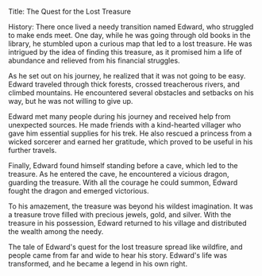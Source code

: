 Title: The Quest for the Lost Treasure

History:
There once lived a needy transition named Edward, who struggled to make ends meet. One day, while he was going through old books in the library, he stumbled upon a curious map that led to a lost treasure. He was intrigued by the idea of finding this treasure, as it promised him a life of abundance and relieved from his financial struggles.

As he set out on his journey, he realized that it was not going to be easy. Edward traveled through thick forests, crossed treacherous rivers, and climbed mountains. He encountered several obstacles and setbacks on his way, but he was not willing to give up. 

Edward met many people during his journey and received help from unexpected sources. He made friends with a kind-hearted villager who gave him essential supplies for his trek. He also rescued a princess from a wicked sorcerer and earned her gratitude, which proved to be useful in his further travels. 

Finally, Edward found himself standing before a cave, which led to the treasure. As he entered the cave, he encountered a vicious dragon, guarding the treasure. With all the courage he could summon, Edward fought the dragon and emerged victorious. 

To his amazement, the treasure was beyond his wildest imagination. It was a treasure trove filled with precious jewels, gold, and silver. With the treasure in his possession, Edward returned to his village and distributed the wealth among the needy. 

The tale of Edward's quest for the lost treasure spread like wildfire, and people came from far and wide to hear his story. Edward's life was transformed, and he became a legend in his own right.